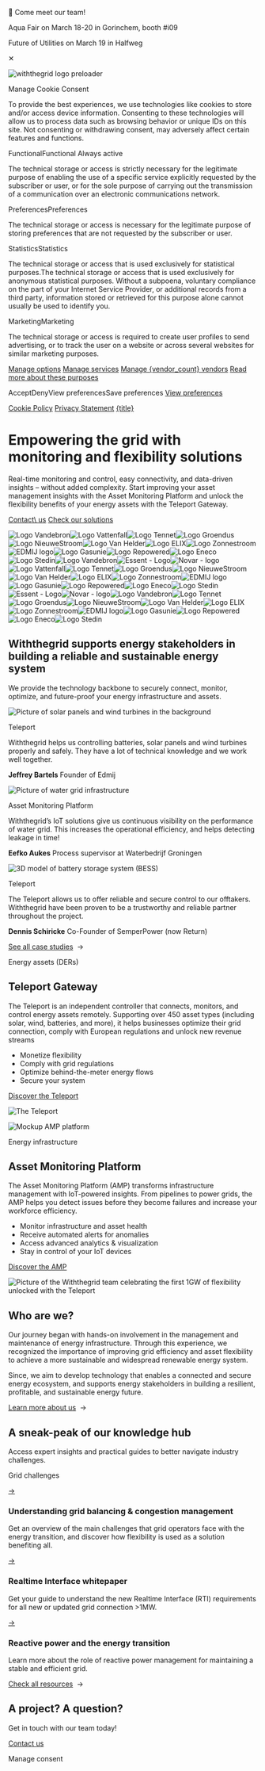 🤝 Come meet our team!

Aqua Fair on March 18-20 in Gorinchem, booth #i09

Future of Utilities on March 19 in Halfweg

✕

![withthegrid logo preloader](https://withthegrid.com/wp-content/uploads/2019/10/wtg-logo.svg)

Manage Cookie Consent

To provide the best experiences, we use technologies like cookies to store and/or access device information. Consenting to these technologies will allow us to process data such as browsing behavior or unique IDs on this site. Not consenting or withdrawing consent, may adversely affect certain features and functions.

FunctionalFunctional
Always active

The technical storage or access is strictly necessary for the legitimate purpose of enabling the use of a specific service explicitly requested by the subscriber or user, or for the sole purpose of carrying out the transmission of a communication over an electronic communications network.

PreferencesPreferences

The technical storage or access is necessary for the legitimate purpose of storing preferences that are not requested by the subscriber or user.

StatisticsStatistics

The technical storage or access that is used exclusively for statistical purposes.The technical storage or access that is used exclusively for anonymous statistical purposes. Without a subpoena, voluntary compliance on the part of your Internet Service Provider, or additional records from a third party, information stored or retrieved for this purpose alone cannot usually be used to identify you.

MarketingMarketing

The technical storage or access is required to create user profiles to send advertising, or to track the user on a website or across several websites for similar marketing purposes.

[Manage options](https://withthegrid.com/cookie-policy-eu/#cmplz-manage-consent-container) [Manage services](https://withthegrid.com/cookie-policy-eu/#cmplz-cookies-overview) [Manage {vendor\_count} vendors](https://withthegrid.com/cookie-policy-eu/#cmplz-tcf-wrapper) [Read more about these purposes](https://cookiedatabase.org/tcf/purposes/)

AcceptDenyView preferencesSave preferences [View preferences](https://withthegrid.com/cookie-policy-eu/#cmplz-manage-consent-container)

[Cookie Policy](https://withthegrid.com/cookie-policy-eu/) [Privacy Statement](https://withthegrid.com/privacy-policy/) [{title}](https://withthegrid.com/#)

# Empowering the grid with monitoring and flexibility solutions

Real-time monitoring and control, easy connectivity, and data-driven insights – without added complexity. Start improving your asset management insights with the Asset Monitoring Platform and unlock the flexibility benefits of your energy assets with the Teleport Gateway.


[Contact\\
us](https://withthegrid.com/company/#contact-us) [Check our solutions](https://withthegrid.com/#product-highlight-1)

![Logo Vandebron         ](https://withthegrid.com/wp-content/uploads/2023/11/vandebronBW.webp)![Logo Vattenfall](https://withthegrid.com/wp-content/uploads/2023/11/vattenfall-1-2048x315.webp)![Logo Tennet](https://withthegrid.com/wp-content/uploads/2023/11/tennet-1.webp)![Logo Groendus](https://withthegrid.com/wp-content/uploads/2023/11/groendus-2048x412.webp)![Logo NieuweStroom](https://withthegrid.com/wp-content/uploads/2025/04/NieuweStroom-logo.webp)![Logo Van Helder](https://withthegrid.com/wp-content/uploads/2025/04/Van-Helder-Logo.webp)![Logo ELIX](https://withthegrid.com/wp-content/uploads/2023/11/ELIX_logo-tagline-wit-op-blauw-rgb-1.webp)![Logo Zonnestroom](https://withthegrid.com/wp-content/uploads/2023/11/zonnestroom2.webp)![EDMIJ logo](https://withthegrid.com/wp-content/uploads/2023/11/edmij2.webp)![Logo Gasunie](https://withthegrid.com/wp-content/uploads/2023/11/gasunie-1-2048x444.webp)![Logo Repowered](https://withthegrid.com/wp-content/uploads/2023/11/REPOWERED2.webp)![Logo Eneco](https://withthegrid.com/wp-content/uploads/2023/11/eneco2.webp)![Logo Stedin](https://withthegrid.com/wp-content/uploads/2023/11/stedin2-2048x473.webp)![Logo Vandebron](https://withthegrid.com/wp-content/uploads/2023/11/vandebronBW.webp)![Essent - Logo](https://withthegrid.com/wp-content/uploads/2025/04/Logo-Essent-720x164-1.webp)![Novar - logo](https://withthegrid.com/wp-content/uploads/2025/04/Novar-Logo-720x157-1.webp)![Logo Vattenfall](https://withthegrid.com/wp-content/uploads/2023/11/vattenfall-1-2048x315.webp)![Logo Tennet](https://withthegrid.com/wp-content/uploads/2023/11/tennet-1.webp)![Logo Groendus](https://withthegrid.com/wp-content/uploads/2023/11/groendus-2048x412.webp)![Logo NieuweStroom](https://withthegrid.com/wp-content/uploads/2025/04/NieuweStroom-logo.webp)![Logo Van Helder](https://withthegrid.com/wp-content/uploads/2025/04/Van-Helder-Logo.webp)![Logo ELIX](https://withthegrid.com/wp-content/uploads/2023/11/ELIX_logo-tagline-wit-op-blauw-rgb-1.webp)![Logo Zonnestroom](https://withthegrid.com/wp-content/uploads/2023/11/zonnestroom2.webp)![EDMIJ logo](https://withthegrid.com/wp-content/uploads/2023/11/edmij2.webp)![Logo Gasunie](https://withthegrid.com/wp-content/uploads/2023/11/gasunie-1-2048x444.webp)![Logo Repowered](https://withthegrid.com/wp-content/uploads/2023/11/REPOWERED2.webp)![Logo Eneco](https://withthegrid.com/wp-content/uploads/2023/11/eneco2.webp)![Logo Stedin](https://withthegrid.com/wp-content/uploads/2023/11/stedin2-2048x473.webp)![Essent - Logo](https://withthegrid.com/wp-content/uploads/2025/04/Logo-Essent-720x164-1.webp)![Novar - logo](https://withthegrid.com/wp-content/uploads/2025/04/Novar-Logo-720x157-1.webp)![Logo Vandebron](https://withthegrid.com/wp-content/uploads/2023/11/vandebronBW.webp)![Logo Tennet](https://withthegrid.com/wp-content/uploads/2023/11/tennet-1.webp)![Logo Groendus](https://withthegrid.com/wp-content/uploads/2023/11/groendus-2048x412.webp)![Logo NieuweStroom](https://withthegrid.com/wp-content/uploads/2025/04/NieuweStroom-logo.webp)![Logo Van Helder](https://withthegrid.com/wp-content/uploads/2025/04/Van-Helder-Logo.webp)![Logo ELIX](https://withthegrid.com/wp-content/uploads/2023/11/ELIX_logo-tagline-wit-op-blauw-rgb-1.webp)![Logo Zonnestroom](https://withthegrid.com/wp-content/uploads/2023/11/zonnestroom2.webp)![EDMIJ logo](https://withthegrid.com/wp-content/uploads/2023/11/edmij2.webp)![Logo Gasunie](https://withthegrid.com/wp-content/uploads/2023/11/gasunie-1-2048x444.webp)![Logo Repowered](https://withthegrid.com/wp-content/uploads/2023/11/REPOWERED2.webp)![Logo Eneco](https://withthegrid.com/wp-content/uploads/2023/11/eneco2.webp)![Logo Stedin](https://withthegrid.com/wp-content/uploads/2023/11/stedin2-2048x473.webp)

## Withthegrid supports energy stakeholders   in building a reliable and sustainable energy system

We provide the technology backbone to securely connect, monitor, optimize, and future-proof your energy infrastructure and assets.


![Picture of solar panels and wind turbines in the background](https://withthegrid.com/wp-content/uploads/2025/02/2148907417.webp)

Teleport

Withthegrid helps us controlling batteries, solar panels and wind turbines properly and safely. They have a lot of technical knowledge and we work well together.


**Jeffrey Bartels** Founder of Edmij

![Picture of water grid infrastructure](https://withthegrid.com/wp-content/uploads/2025/02/58546.webp)

Asset Monitoring Platform

Withthegrid’s IoT solutions give us continuous visibility on the performance of water grid. This increases the operational efficiency, and helps detecting leakage in time!


**Eefko Aukes** Process supervisor at Waterbedrijf Groningen

![3D model of battery storage system (BESS)](https://withthegrid.com/wp-content/uploads/2024/02/battery-energy-storage-1024x683-1.webp)

Teleport

The Teleport allows us to offer reliable and secure control to our offtakers. Withthegrid have been proven to be a trustworthy and reliable partner throughout the project.


**Dennis Schiricke** Co-Founder of SemperPower (now Return)

[See all case studies](https://withthegrid.com/knowledge/en/?ind=customer-stories)  →

Energy assets (DERs)


## Teleport Gateway

The Teleport is an independent controller that connects, monitors, and control energy assets remotely. Supporting over 450 asset types (including solar, wind, batteries, and more), it helps businesses optimize their grid connection, comply with European regulations and unlock new revenue streams


- Monetize flexibility
- Comply with grid regulations
- Optimize behind-the-meter energy flows
- Secure your system

[Discover the Teleport](https://withthegrid.com/teleport/)

![The Teleport](https://withthegrid.com/wp-content/uploads/2023/11/teleport-2048x1152.webp)

![Mockup AMP platform](https://withthegrid.com/wp-content/uploads/2024/05/AMP-screen.webp)

Energy infrastructure


## Asset Monitoring Platform

The Asset Monitoring Platform (AMP) transforms infrastructure
management with IoT-powered insights. From pipelines to power grids,
the AMP helps you detect issues before they become failures and increase your workforce efficiency.


- Monitor infrastructure and asset health
- Receive automated alerts for anomalies
- Access advanced analytics & visualization
- Stay in control of your IoT devices

[Discover the AMP](https://withthegrid.com/asset-monitoring/)

![Picture of the Withthegrid team celebrating the first 1GW of flexibility unlocked with the Teleport](https://withthegrid.com/wp-content/uploads/2024/11/IMG_4511-Enhanced-NR-2048x1242.webp)

## Who are we?

Our journey began with hands-on involvement in the
management and maintenance of energy infrastructure. Through this experience, we recognized the
importance of improving grid efficiency and asset flexibility to achieve a more
sustainable and widespread renewable energy system.

Since, we aim to develop technology that enables a connected and secure energy ecosystem, and supports energy stakeholders in building a resilient, profitable, and sustainable energy future.


[Learn more about us](https://withthegrid.com/company/)  →

## A sneak-peak of our knowledge hub

Access expert insights and practical guides to better navigate industry challenges.

Grid challenges


[→](https://withthegrid.com/grid-balancing-vs-congestion-management-exploring-the-differences-and-potential-conflicts/)

### Understanding grid balancing &  congestion management

Get an overview of the main challenges that grid operators face with the energy transition, and discover how flexibility is used as a solution benefiting all.

[→](https://withthegrid.com/real-time-interface-en/whitepaper/)

### Realtime Interface whitepaper

Get your guide to understand the new Realtime Interface (RTI) requirements for all new or updated grid connection >1MW.

[→](https://withthegrid.com/reactive-power-and-the-energy-transition/)

### Reactive power and the energy transition

Learn more about the role of reactive power management for maintaining a stable and efficient grid.

[Check all resources](https://withthegrid.com/knowledge/en/)  →

## A project? A question?

Get in touch with our team today!

[Contact us](https://withthegrid.com/company/#contact-us)

Manage consent